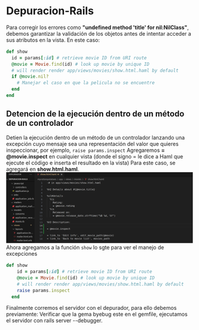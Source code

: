 # Depuracion-Rails
Para corregir los errores como **"undefined method 'title' for nil:NilClass"**, debemos garantizar la validación de los objetos antes de intentar acceder a sus atributos en la vista.
En este caso: 
```ruby
def show
  id = params[:id] # retrieve movie ID from URI route
  @movie = Movie.find(id) # look up movie by unique ID
  # will render render app/views/movies/show.html.haml by default
  if @movie.nil?
    # Manejar el caso en que la pelicula no se encuentre
  end
end
```
## Detencion de la ejecución dentro de un método de un controlador
Detien la ejecución dentro de un método de un controlador lanzando una excepción cuyo mensaje sea una representación del valor que quieres inspeccionar, por ejemplo, `raise params.inspect`
Agregaremos **= @movie.inspect** en cualquier vista (donde el signo = le dice a Haml que ejecute el código e inserta el resultado en la vista) Para este caso, se agregará en **show.html.haml**.
![](https://github.com/GaboYR/Depuracion-Rails/blob/main/depRails-images/inspect.png)
Ahora agregamos a la función `show` lo sgte para ver el manejo de excepciones
```ruby
def show
    id = params[:id] # retrieve movie ID from URI route
    @movie = Movie.find(id) # look up movie by unique ID
    # will render render app/views/movies/show.html.haml by default
    raise params.inspect
  end
```

Finalmente corremos el servidor con el depurador, para ello debemos previamente: 
Verificar que la gema byebug este en el gemfile, ejecutamos el servidor con rails server --debugger. 

